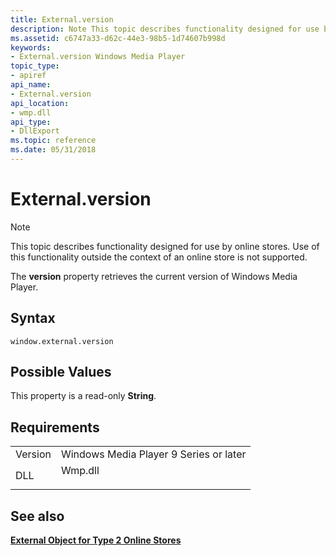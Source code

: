 ```yaml
---
title: External.version
description: Note This topic describes functionality designed for use by online stores. Use of this functionality outside the context of an online store is not supported. The version property retrieves the current version of Windows Media Player.
ms.assetid: c6747a33-d62c-44e3-98b5-1d74607b998d
keywords:
- External.version Windows Media Player
topic_type:
- apiref
api_name:
- External.version
api_location:
- wmp.dll
api_type:
- DllExport
ms.topic: reference
ms.date: 05/31/2018
---
```


# External.version

> [!Note]  
> This topic describes functionality designed for use by online stores. Use of this functionality outside the context of an online store is not supported.

 

The **version** property retrieves the current version of Windows Media Player.

## Syntax

``` syntax
window.external.version
```

## Possible Values

This property is a read-only **String**.

## Requirements



|                    |                                                                                    |
|--------------------|------------------------------------------------------------------------------------|
| Version<br/> | Windows Media Player 9 Series or later<br/>                                  |
| DLL<br/>     | <dl> <dt>Wmp.dll</dt> </dl> |



## See also

<dl> <dt>

[**External Object for Type 2 Online Stores**](external-object-for-type-2-online-stores.md)
</dt> </dl>

 

 





